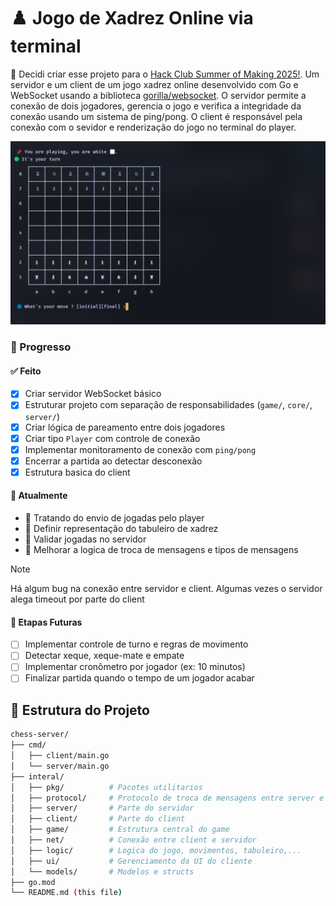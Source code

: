 # ♟️ Jogo de Xadrez Online via terminal 

 🧠 Decidi criar esse projeto para o [Hack Club Summer of Making 2025!](https://summer.hackclub.com/). Um servidor e um client de um jogo xadrez online desenvolvido com Go e WebSocket usando a biblioteca [gorilla/websocket](https://github.com/gorilla/websocket). O servidor permite a conexão de dois jogadores, gerencia o jogo e verifica a integridade da conexão usando um sistema de ping/pong. O client é responsável pela conexão com o sevidor e renderização do jogo no terminal do player. 

![alt text](./image.png) 

### 📌 Progresso
#### ✅ Feito

- [x] Criar servidor WebSocket básico 
- [x] Estruturar projeto com separação de responsabilidades (`game/`, `core/`, `server/`)
- [x] Criar lógica de pareamento entre dois jogadores
- [x] Criar tipo `Player` com controle de conexão
- [x] Implementar monitoramento de conexão com `ping/pong`
- [x] Encerrar a partida ao detectar desconexão
- [x] Estrutura basica do client

#### 📍 Atualmente 
- 🔧 Tratando do envio de jogadas pelo player
- 🔧 Definir representação do tabuleiro de xadrez
- 🔧 Validar jogadas no servidor
- 🔧 Melhorar a logica de troca de mensagens e tipos de mensagens 

>[!NOTE]
> Há algum bug na conexão entre servidor e client. Algumas vezes o servidor alega timeout por parte do client 

#### 🧠  Etapas Futuras

- [ ] Implementar controle de turno e regras de movimento
- [ ] Detectar xeque, xeque-mate e empate
- [ ] Implementar cronômetro por jogador (ex: 10 minutos)
- [ ] Finalizar partida quando o tempo de um jogador acabar

## 📁 Estrutura do Projeto

```bash
chess-server/
├── cmd/
│   ├── client/main.go
│   └── server/main.go
├── interal/
│   ├── pkg/          # Pacotes utilitarios 
│   ├── protocol/     # Protocolo de troca de mensagens entre server e client
│   ├── server/       # Parte do servidor 
│   ├── client/       # Parte do client
│   ├── game/         # Estrutura central do game
│   ├── net/          # Conexão entre client e servidor 
│   ├── logic/        # Logica do jogo, movimentos, tabuleiro,...
│   ├── ui/           # Gerenciamento da UI do cliente
│   └── models/       # Modelos e structs
├── go.mod
└── README.md (this file)


